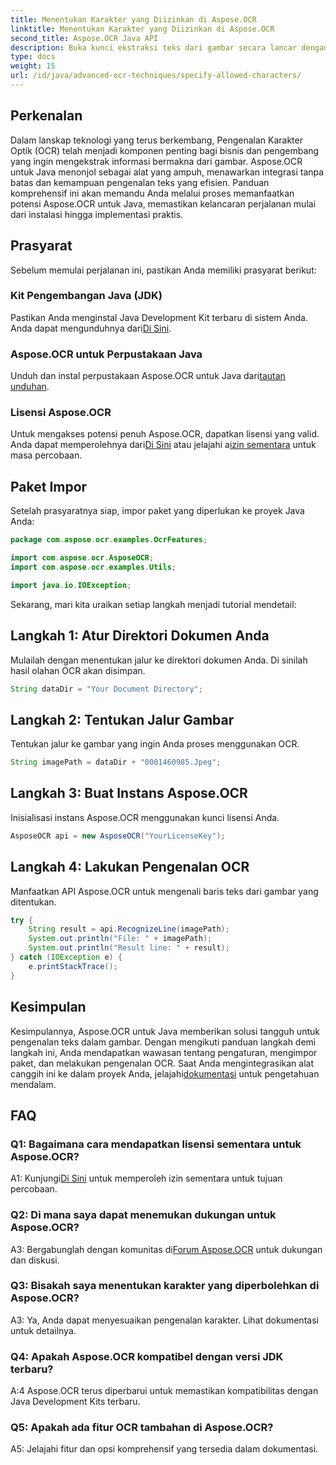 ```yaml
---
title: Menentukan Karakter yang Diizinkan di Aspose.OCR
linktitle: Menentukan Karakter yang Diizinkan di Aspose.OCR
second_title: Aspose.OCR Java API
description: Buka kunci ekstraksi teks dari gambar secara lancar dengan Aspose.OCR untuk Java. Ikuti panduan langkah demi langkah kami untuk integrasi yang efisien.
type: docs
weight: 15
url: /id/java/advanced-ocr-techniques/specify-allowed-characters/
---
```

## Perkenalan

Dalam lanskap teknologi yang terus berkembang, Pengenalan Karakter Optik (OCR) telah menjadi komponen penting bagi bisnis dan pengembang yang ingin mengekstrak informasi bermakna dari gambar. Aspose.OCR untuk Java menonjol sebagai alat yang ampuh, menawarkan integrasi tanpa batas dan kemampuan pengenalan teks yang efisien. Panduan komprehensif ini akan memandu Anda melalui proses memanfaatkan potensi Aspose.OCR untuk Java, memastikan kelancaran perjalanan mulai dari instalasi hingga implementasi praktis.

## Prasyarat

Sebelum memulai perjalanan ini, pastikan Anda memiliki prasyarat berikut:

### Kit Pengembangan Java (JDK)

 Pastikan Anda menginstal Java Development Kit terbaru di sistem Anda. Anda dapat mengunduhnya dari[Di Sini](https://www.oracle.com/java/technologies/javase-downloads.html).

### Aspose.OCR untuk Perpustakaan Java

 Unduh dan instal perpustakaan Aspose.OCR untuk Java dari[tautan unduhan](https://releases.aspose.com/ocr/java/).

### Lisensi Aspose.OCR

 Untuk mengakses potensi penuh Aspose.OCR, dapatkan lisensi yang valid. Anda dapat memperolehnya dari[Di Sini](https://purchase.aspose.com/buy) atau jelajahi a[izin sementara](https://purchase.aspose.com/temporary-license/) untuk masa percobaan.

## Paket Impor

Setelah prasyaratnya siap, impor paket yang diperlukan ke proyek Java Anda:

```java
package com.aspose.ocr.examples.OcrFeatures;

import com.aspose.ocr.AsposeOCR;
import com.aspose.ocr.examples.Utils;

import java.io.IOException;
```

Sekarang, mari kita uraikan setiap langkah menjadi tutorial mendetail:

## Langkah 1: Atur Direktori Dokumen Anda

Mulailah dengan menentukan jalur ke direktori dokumen Anda. Di sinilah hasil olahan OCR akan disimpan.

```java
String dataDir = "Your Document Directory";
```

## Langkah 2: Tentukan Jalur Gambar

Tentukan jalur ke gambar yang ingin Anda proses menggunakan OCR.

```java
String imagePath = dataDir + "0001460985.Jpeg";
```

## Langkah 3: Buat Instans Aspose.OCR

Inisialisasi instans Aspose.OCR menggunakan kunci lisensi Anda.

```java
AsposeOCR api = new AsposeOCR("YourLicenseKey");
```

## Langkah 4: Lakukan Pengenalan OCR

Manfaatkan API Aspose.OCR untuk mengenali baris teks dari gambar yang ditentukan.

```java
try {
    String result = api.RecognizeLine(imagePath);
    System.out.println("File: " + imagePath);
    System.out.println("Result line: " + result);
} catch (IOException e) {
    e.printStackTrace();
}
```

## Kesimpulan

 Kesimpulannya, Aspose.OCR untuk Java memberikan solusi tangguh untuk pengenalan teks dalam gambar. Dengan mengikuti panduan langkah demi langkah ini, Anda mendapatkan wawasan tentang pengaturan, mengimpor paket, dan melakukan pengenalan OCR. Saat Anda mengintegrasikan alat canggih ini ke dalam proyek Anda, jelajahi[dokumentasi](https://reference.aspose.com/ocr/java/) untuk pengetahuan mendalam.

## FAQ

### Q1: Bagaimana cara mendapatkan lisensi sementara untuk Aspose.OCR?

 A1: Kunjungi[Di Sini](https://purchase.aspose.com/temporary-license/) untuk memperoleh izin sementara untuk tujuan percobaan.

### Q2: Di mana saya dapat menemukan dukungan untuk Aspose.OCR?

 A3: Bergabunglah dengan komunitas di[Forum Aspose.OCR](https://forum.aspose.com/c/ocr/16) untuk dukungan dan diskusi.

### Q3: Bisakah saya menentukan karakter yang diperbolehkan di Aspose.OCR?

A3: Ya, Anda dapat menyesuaikan pengenalan karakter. Lihat dokumentasi untuk detailnya.

### Q4: Apakah Aspose.OCR kompatibel dengan versi JDK terbaru?

A:4 Aspose.OCR terus diperbarui untuk memastikan kompatibilitas dengan Java Development Kits terbaru.

### Q5: Apakah ada fitur OCR tambahan di Aspose.OCR?

A5: Jelajahi fitur dan opsi komprehensif yang tersedia dalam dokumentasi.